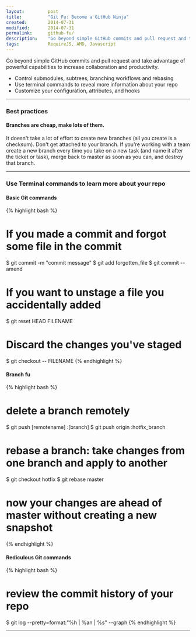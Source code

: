 ```yaml
---
layout:         post
title:          "Git Fu: Become a GitHub Ninja"
created:        2014-07-31
modified:       2014-07-31
permalink:      github-fu/
description:    "Go beyond simple GitHub commits and pull request and take advantage of powerful capabilities to increase collaboration and productivity."
tags:           RequireJS, AMD, Javascript
---
```


Go beyond simple GitHub commits and pull request and take advantage of powerful capabilities to increase collaboration and productivity.

* Control submodules, subtrees, branching workflows and rebasing
* Use terminal commands to reveal more information about your repo
* Customize your configuration, attributes, and hooks
<!--more-->

----------------

### Best practices

#### Branches are cheap, make lots of them.

It doesn't take a lot of effort to create new branches (all you create is a checksum). Don't get attached to your branch. If you're working with a team create a new branch every time you take on a new task (and name it after the ticket or task), merge back to master as soon as you can, and destroy that branch.

----------------

### Use Terminal commands to learn more about your repo

#### Basic Git commands



{% highlight bash %}
# If you made a commit and forgot some file in the commit
$ git commit -m "commit message"
$ git add forgotten_file
$ git commit --amend
# If you want to unstage a file you accidentally added
$ git reset HEAD FILENAME
# Discard the changes you've staged
$ git checkout -- FILENAME
{% endhighlight %}

#### Branch fu

{% highlight bash %}
# delete a branch remotely
$ git push [remotename] :[branch]
$ git push origin :hotfix_branch
# rebase a branch: take changes from one branch and apply to another
$ git checkout hotfix
$ git rebase master
# now your changes are ahead of master without creating a new snapshot
{% endhighlight %}

#### Rediculous Git commands

{% highlight bash %}
# review the commit history of your repo
$ git log --pretty=format:"%h | %an | %s" --graph
{% endhighlight %}

----------------